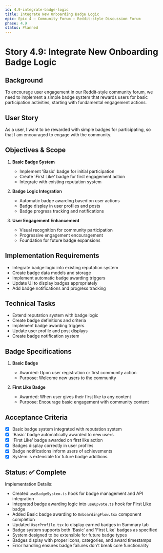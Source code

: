 ```yaml
---
id: 4.9-integrate-badge-logic
title: Integrate New Onboarding Badge Logic
epic: Epic 4 – Community Forum – Reddit-style Discussion Forum
phase: 4.9
status: Planned
---
```


# Story 4.9: Integrate New Onboarding Badge Logic

## Background
To encourage user engagement in our Reddit-style community forum, we need to implement a simple badge system that rewards users for basic participation activities, starting with fundamental engagement actions.

## User Story
As a user, I want to be rewarded with simple badges for participating, so that I am encouraged to engage with the community.

## Objectives & Scope
1. **Basic Badge System**
   - Implement 'Basic' badge for initial participation
   - Create 'First Like' badge for first engagement action
   - Integrate with existing reputation system

2. **Badge Logic Integration**
   - Automatic badge awarding based on user actions
   - Badge display in user profiles and posts
   - Badge progress tracking and notifications

3. **User Engagement Enhancement**
   - Visual recognition for community participation
   - Progressive engagement encouragement
   - Foundation for future badge expansions

## Implementation Requirements
- Integrate badge logic into existing reputation system
- Create badge data models and storage
- Implement automatic badge awarding triggers
- Update UI to display badges appropriately
- Add badge notifications and progress tracking

## Technical Tasks
- Extend reputation system with badge logic
- Create badge definitions and criteria
- Implement badge awarding triggers
- Update user profile and post displays
- Create badge notification system

## Badge Specifications
1. **Basic Badge**
   - Awarded: Upon user registration or first community action
   - Purpose: Welcome new users to the community

2. **First Like Badge**
   - Awarded: When user gives their first like to any content
   - Purpose: Encourage basic engagement with community content

## Acceptance Criteria
- [x] Basic badge system integrated with reputation system
- [x] 'Basic' badge automatically awarded to new users
- [x] 'First Like' badge awarded on first like action
- [x] Badges display correctly in user profiles
- [x] Badge notifications inform users of achievements
- [x] System is extensible for future badge additions

## Status: ✅ Complete

Implementation Details:
- Created `useBadgeSystem.ts` hook for badge management and API integration
- Integrated badge awarding logic into `useUpvote.ts` hook for First Like badge
- Added Basic badge awarding to `OnboardingFlow.tsx` component completion
- Updated `UserProfile.tsx` to display earned badges in Summary tab
- Badge system supports both 'Basic' and 'First Like' badges as specified
- System designed to be extensible for future badge types
- Badges display with proper icons, categories, and award timestamps
- Error handling ensures badge failures don't break core functionality